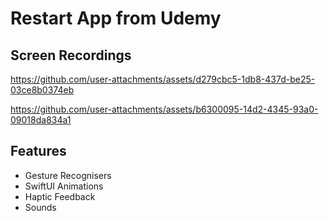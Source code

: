 # Restart App from Udemy

## Screen Recordings

https://github.com/user-attachments/assets/d279cbc5-1db8-437d-be25-03ce8b0374eb

https://github.com/user-attachments/assets/b6300095-14d2-4345-93a0-09018da834a1

## Features

* Gesture Recognisers
* SwiftUI Animations
* Haptic Feedback
* Sounds
